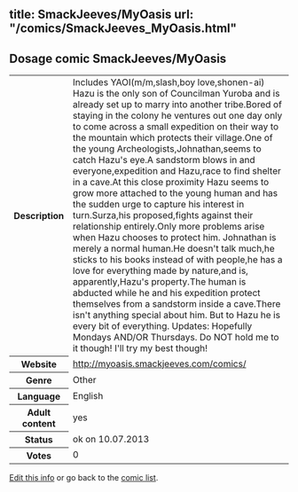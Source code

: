 title: SmackJeeves/MyOasis
url: "/comics/SmackJeeves_MyOasis.html"
---
Dosage comic SmackJeeves/MyOasis
-----------------------------------------

<p id="msg"></p>
<script type="text/javascript">
if (window.location.search === '?edit_info_mail=sent_ok') {
  var elem = document.getElementById("msg");
  elem.innerHTML = 'Edited information sucessfully sent for review, which is usually done daily. Thanks!';
  elem.className = 'ok';
}
</script>
<table class="comicinfo">
<tr>
<th>Description</th><td>Includes YAOI(m/m,slash,boy love,shonen-ai) Hazu is the only son of Councilman Yuroba and is already set up to marry into another tribe.Bored of staying in the colony he ventures out one day only to come across a small expedition on their way to the mountain which protects their village.One of the young Archeologists,Johnathan,seems to catch Hazu's eye.A sandstorm blows in and everyone,expedition and Hazu,race to find shelter in a cave.At this close proximity Hazu seems to grow more attached to the young human and has the sudden urge to capture his interest in turn.Surza,his proposed,fights against their relationship entirely.Only more problems arise when Hazu chooses to protect him. Johnathan is merely a normal human.He doesn't talk much,he sticks to his books instead of with people,he has a love for everything made by nature,and is, apparently,Hazu's property.The human is abducted while he and his expedition protect themselves from a sandstorm inside a cave.There isn't anything special about him. But to Hazu he is every bit of everything. Updates: Hopefully Mondays AND/OR Thursdays. Do NOT hold me to it though! I'll try my best though!</td>
</tr>
<tr>
<th>Website</th><td><a href="http://myoasis.smackjeeves.com/comics/">http://myoasis.smackjeeves.com/comics/</a></td>
</tr>
<tr>
<th>Genre</th><td>Other</td>
</tr>
<tr>
<th>Language</th><td>English</td>
</tr>
<tr>
<th>Adult content</th><td>yes</td>
</tr>
<tr>
<th>Status</th><td>ok on 10.07.2013</td>
</tr>
<tr>
<th>Votes</th><td>0</td>
</tr>
</table>

[Edit this info](SmackJeeves_MyOasis_edit.html) or go back to the [comic list](../comic-index.html).
